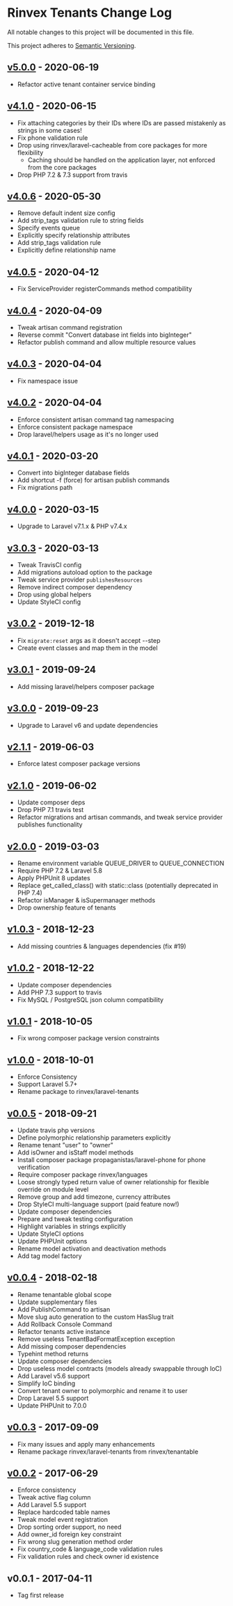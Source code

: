 # Rinvex Tenants Change Log

All notable changes to this project will be documented in this file.

This project adheres to [Semantic Versioning](CONTRIBUTING.md).


## [v5.0.0] - 2020-06-19
- Refactor active tenant container service binding

## [v4.1.0] - 2020-06-15
- Fix attaching categories by their IDs where IDs are passed mistakenly as strings in some cases!
- Fix phone validation rule
- Drop using rinvex/laravel-cacheable from core packages for more flexibility
  - Caching should be handled on the application layer, not enforced from the core packages
- Drop PHP 7.2 & 7.3 support from travis


## [v4.0.6] - 2020-05-30
- Remove default indent size config
- Add strip_tags validation rule to string fields
- Specify events queue
- Explicitly specify relationship attributes
- Add strip_tags validation rule
- Explicitly define relationship name

## [v4.0.5] - 2020-04-12
- Fix ServiceProvider registerCommands method compatibility

## [v4.0.4] - 2020-04-09
- Tweak artisan command registration
- Reverse commit "Convert database int fields into bigInteger"
- Refactor publish command and allow multiple resource values

## [v4.0.3] - 2020-04-04
- Fix namespace issue

## [v4.0.2] - 2020-04-04
- Enforce consistent artisan command tag namespacing
- Enforce consistent package namespace
- Drop laravel/helpers usage as it's no longer used

## [v4.0.1] - 2020-03-20
- Convert into bigInteger database fields
- Add shortcut -f (force) for artisan publish commands
- Fix migrations path

## [v4.0.0] - 2020-03-15
- Upgrade to Laravel v7.1.x & PHP v7.4.x

## [v3.0.3] - 2020-03-13
- Tweak TravisCI config
- Add migrations autoload option to the package
- Tweak service provider `publishesResources`
- Remove indirect composer dependency
- Drop using global helpers
- Update StyleCI config

## [v3.0.2] - 2019-12-18
- Fix `migrate:reset` args as it doesn't accept --step
- Create event classes and map them in the model

## [v3.0.1] - 2019-09-24
- Add missing laravel/helpers composer package

## [v3.0.0] - 2019-09-23
- Upgrade to Laravel v6 and update dependencies

## [v2.1.1] - 2019-06-03
- Enforce latest composer package versions

## [v2.1.0] - 2019-06-02
- Update composer deps
- Drop PHP 7.1 travis test
- Refactor migrations and artisan commands, and tweak service provider publishes functionality

## [v2.0.0] - 2019-03-03
- Rename environment variable QUEUE_DRIVER to QUEUE_CONNECTION
- Require PHP 7.2 & Laravel 5.8
- Apply PHPUnit 8 updates
- Replace get_called_class() with static::class (potentially deprecated in PHP 7.4)
- Refactor isManager & isSupermanager methods
- Drop ownership feature of tenants

## [v1.0.3] - 2018-12-23
- Add missing countries & languages dependencies (fix #19)

## [v1.0.2] - 2018-12-22
- Update composer dependencies
- Add PHP 7.3 support to travis
- Fix MySQL / PostgreSQL json column compatibility

## [v1.0.1] - 2018-10-05
- Fix wrong composer package version constraints

## [v1.0.0] - 2018-10-01
- Enforce Consistency
- Support Laravel 5.7+
- Rename package to rinvex/laravel-tenants

## [v0.0.5] - 2018-09-21
- Update travis php versions
- Define polymorphic relationship parameters explicitly
- Rename tenant "user" to "owner"
- Add isOwner and isStaff model methods
- Install composer package propaganistas/laravel-phone for phone verification
- Require composer package rinvex/languages
- Loose strongly typed return value of owner relationship for flexible override on module level
- Remove group and add timezone, currency attributes
- Drop StyleCI multi-language support (paid feature now!)
- Update composer dependencies
- Prepare and tweak testing configuration
- Highlight variables in strings explicitly
- Update StyleCI options
- Update PHPUnit options
- Rename model activation and deactivation methods
- Add tag model factory

## [v0.0.4] - 2018-02-18
- Rename tenantable global scope
- Update supplementary files
- Add PublishCommand to artisan
- Move slug auto generation to the custom HasSlug trait
- Add Rollback Console Command
- Refactor tenants active instance
- Remove useless TenantBadFormatException exception
- Add missing composer dependencies
- Typehint method returns
- Update composer dependencies
- Drop useless model contracts (models already swappable through IoC)
- Add Laravel v5.6 support
- Simplify IoC binding
- Convert tenant owner to polymorphic and rename it to user
- Drop Laravel 5.5 support
- Update PHPUnit to 7.0.0

## [v0.0.3] - 2017-09-09
- Fix many issues and apply many enhancements
- Rename package rinvex/laravel-tenants from rinvex/tenantable

## [v0.0.2] - 2017-06-29
- Enforce consistency
- Tweak active flag column
- Add Laravel 5.5 support
- Replace hardcoded table names
- Tweak model event registration
- Drop sorting order support, no need
- Add owner_id foreign key constraint
- Fix wrong slug generation method order
- Fix country_code & language_code validation rules
- Fix validation rules and check owner id existence

## v0.0.1 - 2017-04-11
- Tag first release

[v5.0.0]: https://github.com/rinvex/laravel-tenants/compare/v4.1.0...v5.0.0
[v4.1.0]: https://github.com/rinvex/laravel-tenants/compare/v4.0.6...v4.1.0
[v4.0.6]: https://github.com/rinvex/laravel-tenants/compare/v4.0.5...v4.0.6
[v4.0.5]: https://github.com/rinvex/laravel-tenants/compare/v4.0.4...v4.0.5
[v4.0.4]: https://github.com/rinvex/laravel-tenants/compare/v4.0.3...v4.0.4
[v4.0.3]: https://github.com/rinvex/laravel-tenants/compare/v4.0.2...v4.0.3
[v4.0.2]: https://github.com/rinvex/laravel-tenants/compare/v4.0.1...v4.0.2
[v4.0.1]: https://github.com/rinvex/laravel-tenants/compare/v4.0.0...v4.0.1
[v4.0.0]: https://github.com/rinvex/laravel-tenants/compare/v3.0.3...v4.0.0
[v3.0.3]: https://github.com/rinvex/laravel-tenants/compare/v3.0.2...v3.0.3
[v3.0.2]: https://github.com/rinvex/laravel-tenants/compare/v3.0.1...v3.0.2
[v3.0.1]: https://github.com/rinvex/laravel-tenants/compare/v3.0.0...v3.0.1
[v3.0.0]: https://github.com/rinvex/laravel-tenants/compare/v2.1.1...v3.0.0
[v2.1.1]: https://github.com/rinvex/laravel-tenants/compare/v2.1.0...v2.1.1
[v2.1.0]: https://github.com/rinvex/laravel-tenants/compare/v2.0.0...v2.1.0
[v2.0.0]: https://github.com/rinvex/laravel-tenants/compare/v1.0.3...v2.0.0
[v1.0.3]: https://github.com/rinvex/laravel-tenants/compare/v1.0.2...v1.0.3
[v1.0.2]: https://github.com/rinvex/laravel-tenants/compare/v1.0.1...v1.0.2
[v1.0.1]: https://github.com/rinvex/laravel-tenants/compare/v1.0.0...v1.0.1
[v1.0.0]: https://github.com/rinvex/laravel-tenants/compare/v0.0.5...v1.0.0
[v0.0.5]: https://github.com/rinvex/laravel-tenants/compare/v0.0.4...v0.0.5
[v0.0.4]: https://github.com/rinvex/laravel-tenants/compare/v0.0.3...v0.0.4
[v0.0.3]: https://github.com/rinvex/laravel-tenants/compare/v0.0.2...v0.0.3
[v0.0.2]: https://github.com/rinvex/laravel-tenants/compare/v0.0.1...v0.0.2

